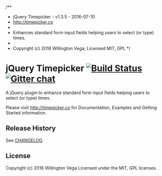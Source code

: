 /**
 * jQuery Timepicker - v1.3.5 - 2016-07-10
 * http://timepicker.co
 *
 * Enhances standard form input fields helping users to select (or type) times.
 *
 * Copyright (c) 2016 Willington Vega; Licensed MIT, GPL
 */

# jQuery Timepicker [![Build Status](http://img.shields.io/travis/wvega/timepicker.svg)](https://travis-ci.org/wvega/timepicker) [![Gitter chat](https://badges.gitter.im/wvega/timepicker.png)](https://gitter.im/wvega/timepicker)

A jQuery plugin to enhance standard form input fields helping users to select
(or type) times.

Please visit http://timepicker.co for Documentation, Examples and Getting Started information.

## Release History

See [CHANGELOG](https://github.com/wvega/timepicker/blob/master/CHANGELOG).

## License
Copyright (c) 2016 Willington Vega
Licensed under the MIT, GPL licenses.
